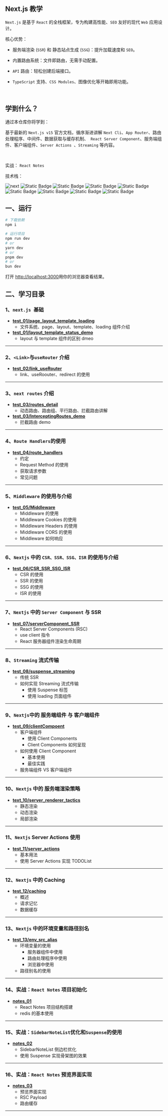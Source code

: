 ## Next.js 教学

`Next.js` 是基于 `React` 的全栈框架，专为构建高性能、`SEO` 友好的现代 `Web` 应用设计。

核心优势：

- 服务端渲染 (`SSR`) 和 静态站点生成 (`SSG`)：提升加载速度和 `SEO`。

- 内置路由系统：文件即路由，无需手动配置。

- `API` 路由：轻松创建后端接口。

- `TypeScript` 支持、`CSS Modules`、图像优化等开箱即用功能。

<br />

## 学到什么？

通过本仓库你将学到：

基于最新的 `Next.js v15` 官方文档，循序渐进讲解 `Next Cli`、`App Router`、路由处理程序、中间件、数据获取与缓存机制、` React Server Component`、服务端组件、客户端组件、`Server Actions `、`Streaming` 等内容。

<br />

实战：
`React Notes`

技术栈：

<p>

  <img alt="next" src="https://img.shields.io/badge/-Next-%23000?style=flat-square&logo=nextdotjs">
   <img alt="Static Badge" src="https://img.shields.io/badge/-Mysql-%23000000?style=flat-square&logo=mysql">
  <img alt="Static Badge" src="https://img.shields.io/badge/-redis-%2523000?style=flat-square&logo=redis&labelColor=%23000&color=%23000">
<img alt="Static Badge" src="https://img.shields.io/badge/-Auth-%2523000?style=flat-square&logo=auth0&labelColor=%23000&color=%23000">
<img alt="Static Badge" src="https://img.shields.io/badge/-prisma-%2523000?style=flat-square&logo=prisma&labelColor=%23000&color=%23000">
<img alt="Static Badge" src="https://img.shields.io/badge/-i18n-%2523000?style=flat-square&logo=i18next&labelColor=%23000&color=%23000">
<img alt="Static Badge" src="https://img.shields.io/badge/-strapi-%2523000?style=flat-square&logo=strapi&labelColor=%23000&color=%23000">
  <img alt="Static Badge" src="https://img.shields.io/badge/-Docker-%23000?style=flat-square&logo=docker">
<img alt="Static Badge" src="https://img.shields.io/badge/-vercel-%2523000?style=flat-square&logo=vercel&labelColor=%23000&color=%23000">

</p>

## 一、运行

```bash
# 下载依赖
npm i

# 运行项目
npm run dev
# or
yarn dev
# or
pnpm dev
# or
bun dev
```

打开 [http://localhost:3000](http://localhost:3000)用你的浏览器查看结果。

## 二、学习目录

### 1、`next.js `基础

- **[test_01/page_layout_template_loading](https://github.com/IsMShmily/nextjs_teaching/tree/test_01/page_layout_template_loading)**
  - 文件系统、page、layout、template、loading 组件介绍
- **[test_01/layout_template_status_demo](https://github.com/IsMShmily/nextjs_teaching/tree/test_01/layout_template_status_demo)**
  - layout 与 template 组件的区别 dmeo

---

### 2、`<Link>`与`useRouter` 介绍

- **[test_02/link_useRouter](https://github.com/IsMShmily/nextjs_teaching/tree/test_02/link_useRouter?tab=readme-ov-file)**
  - link、useRoouter、redirect 的使用

---

### 3、`next routes` 介绍

- **[test_03/routes_detail](https://github.com/IsMShmily/nextjs_teaching/tree/test_03/routes_detail?tab=readme-ov-file)**
  - 动态路由、路由组、平行路由、拦截路由讲解
- **[test_03/InterceptingRoutes_demo](https://github.com/IsMShmily/nextjs_teaching/tree/test_03/InterceptingRoutes_demo?tab=readme-ov-file)**
  - 拦截路由 demo

---

### 4、`Route Handlers`的使用

- **[test_04/route_handlers](https://github.com/IsMShmily/nextjs_teaching/tree/test_04/route_handlers?tab=readme-ov-file)**
  - 约定
  - Request Method 的使用
  - 获取请求参数
  - 常见问题

---

### 5、`Middleware` 的使用与介绍

- **[test_05/Middleware](https://github.com/IsMShmily/nextjs_teaching/tree/test_05/Middleware?tab=readme-ov-file)**
  - Middleware 的使用
  - Middleware Cookies 的使用
  - Middleware Headers 的使用
  - Middleware CORS 的使用
  - Middleware 如何响应

---

### 6、`Nextjs` 中的 `CSR、SSR、SSG、ISR` 的使用与介绍

- **[test_06/CSR_SSR_SSG_ISR](https://github.com/IsMShmily/nextjs_teaching/tree/test_06/CSR_SSR_SSG_ISR?tab=readme-ov-file)**
  - CSR 的使用
  - SSR 的使用
  - SSG 的使用
  - ISR 的使用

---

### 7、`Nextjs` 中的 `Server Component` 与 SSR

- **[test_07/serverComponent_SSR](https://github.com/IsMShmily/nextjs_teaching/tree/test_07/serverComponent_SSR?tab=readme-ov-file)**
  - React Server Components (RSC)
  - use client 指令
  - React 服务器组件渲染生命周期

---

### 8、`Streaming` 流式传输

- **[test_08/suspense_streaming](https://github.com/IsMShmily/nextjs_teaching/tree/test_08/suspense_streaming?tab=readme-ov-file)**
  - 传统 SSR
  - 如何实现 Streaming 流式传输
    - 使用 Suspense 标签
    - 使用 loading 页面组件

---

### 9、`Nextjs`中的 服务端组件 与 客户端组件

- **[test_09/clientCompoent](https://github.com/IsMShmily/nextjs_teaching/tree/test_09/clientComponent)**
  - 客户端组件
    - 使用 Client Components
    - Client Components 如何呈现
  - 如何使用 Client Component
    - 基本使用
    - 最佳实践
  - 服务端组件 VS 客户端组件

---

### 10、`Nextjs` 中的 服务端渲染策略

- **[text_10/server_renderer_tactics](https://github.com/IsMShmily/nextjs_teaching/tree/text_10/server_renderer_tactics)**
  - 静态渲染
  - 动态渲染
  - 局部渲染

---

### 11、`Nextjs` Server Actions 使用

- **[test_11/server_actions](https://github.com/IsMShmily/nextjs_teaching/tree/test_11/server_actions)**
  - 基本用法
  - 使用 Server Actions 实现 TODOList

---

### 12、`Nextjs` 中的 Caching

- **[test_12/caching](https://github.com/IsMShmily/nextjs_teaching/tree/test_12/caching)**
  - 概述
  - 请求记忆
  - 数据缓存

---

### 13、`Nextjs` 中的环境变量和路径别名

- **[test_13/env_src_alias](https://github.com/IsMShmily/nextjs_teaching/tree/test_13/env_src_alias)**
  - 环境变量的使用
    - 服务器组件中使用
    - 路由处理程序中使用
    - 浏览器中使用
  - 路径别名的使用

---

### 14、实战：`React Notes` 项目初始化

- **[notes_01](https://github.com/IsMShmily/nextjs_teaching/tree/notes_01)**
  - React Notes 项目结构搭建
  - redis 的基本使用

---

### 15、实战：`SidebarNoteList`优化和`Suspense`的使用

- **[notes_02](https://github.com/IsMShmily/nextjs_teaching/tree/notes_02)**
  - SidebarNoteList 侧边栏优化
  - 使用 Suspense 实现骨架图的效果

---

### 16、实战：`React Notes` 预览界面实现

- **[notes_03](https://github.com/IsMShmily/nextjs_teaching/tree/notes_03)**
  - 预览界面实现
  - RSC Payload
  - 路由缓存

---
